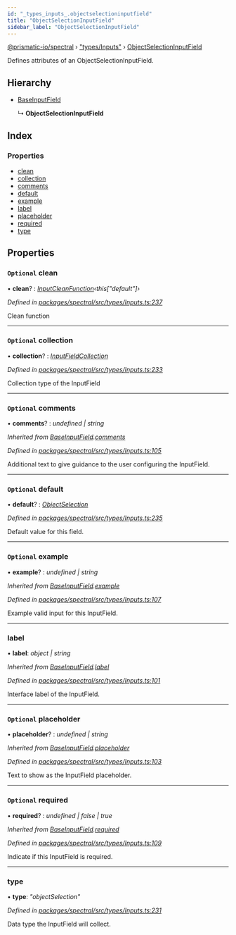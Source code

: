 ```yaml
---
id: "_types_inputs_.objectselectioninputfield"
title: "ObjectSelectionInputField"
sidebar_label: "ObjectSelectionInputField"
---
```


[@prismatic-io/spectral](../index.md) › ["types/Inputs"](../modules/_types_inputs_.md) › [ObjectSelectionInputField](_types_inputs_.objectselectioninputfield.md)

Defines attributes of an ObjectSelectionInputField.

## Hierarchy

* [BaseInputField](_types_inputs_.baseinputfield.md)

  ↳ **ObjectSelectionInputField**

## Index

### Properties

* [clean](_types_inputs_.objectselectioninputfield.md#optional-clean)
* [collection](_types_inputs_.objectselectioninputfield.md#optional-collection)
* [comments](_types_inputs_.objectselectioninputfield.md#optional-comments)
* [default](_types_inputs_.objectselectioninputfield.md#optional-default)
* [example](_types_inputs_.objectselectioninputfield.md#optional-example)
* [label](_types_inputs_.objectselectioninputfield.md#label)
* [placeholder](_types_inputs_.objectselectioninputfield.md#optional-placeholder)
* [required](_types_inputs_.objectselectioninputfield.md#optional-required)
* [type](_types_inputs_.objectselectioninputfield.md#type)

## Properties

### `Optional` clean

• **clean**? : *[InputCleanFunction](../modules/_types_inputs_.md#inputcleanfunction)‹this["default"]›*

*Defined in [packages/spectral/src/types/Inputs.ts:237](https://github.com/prismatic-io/spectral/blob/v7.6.2/packages/spectral/src/types/Inputs.ts#L237)*

Clean function

___

### `Optional` collection

• **collection**? : *[InputFieldCollection](../modules/_types_inputs_.md#inputfieldcollection)*

*Defined in [packages/spectral/src/types/Inputs.ts:233](https://github.com/prismatic-io/spectral/blob/v7.6.2/packages/spectral/src/types/Inputs.ts#L233)*

Collection type of the InputField

___

### `Optional` comments

• **comments**? : *undefined | string*

*Inherited from [BaseInputField](_types_inputs_.baseinputfield.md).[comments](_types_inputs_.baseinputfield.md#optional-comments)*

*Defined in [packages/spectral/src/types/Inputs.ts:105](https://github.com/prismatic-io/spectral/blob/v7.6.2/packages/spectral/src/types/Inputs.ts#L105)*

Additional text to give guidance to the user configuring the InputField.

___

### `Optional` default

• **default**? : *[ObjectSelection](../modules/_types_inputs_.md#objectselection)*

*Defined in [packages/spectral/src/types/Inputs.ts:235](https://github.com/prismatic-io/spectral/blob/v7.6.2/packages/spectral/src/types/Inputs.ts#L235)*

Default value for this field.

___

### `Optional` example

• **example**? : *undefined | string*

*Inherited from [BaseInputField](_types_inputs_.baseinputfield.md).[example](_types_inputs_.baseinputfield.md#optional-example)*

*Defined in [packages/spectral/src/types/Inputs.ts:107](https://github.com/prismatic-io/spectral/blob/v7.6.2/packages/spectral/src/types/Inputs.ts#L107)*

Example valid input for this InputField.

___

###  label

• **label**: *object | string*

*Inherited from [BaseInputField](_types_inputs_.baseinputfield.md).[label](_types_inputs_.baseinputfield.md#label)*

*Defined in [packages/spectral/src/types/Inputs.ts:101](https://github.com/prismatic-io/spectral/blob/v7.6.2/packages/spectral/src/types/Inputs.ts#L101)*

Interface label of the InputField.

___

### `Optional` placeholder

• **placeholder**? : *undefined | string*

*Inherited from [BaseInputField](_types_inputs_.baseinputfield.md).[placeholder](_types_inputs_.baseinputfield.md#optional-placeholder)*

*Defined in [packages/spectral/src/types/Inputs.ts:103](https://github.com/prismatic-io/spectral/blob/v7.6.2/packages/spectral/src/types/Inputs.ts#L103)*

Text to show as the InputField placeholder.

___

### `Optional` required

• **required**? : *undefined | false | true*

*Inherited from [BaseInputField](_types_inputs_.baseinputfield.md).[required](_types_inputs_.baseinputfield.md#optional-required)*

*Defined in [packages/spectral/src/types/Inputs.ts:109](https://github.com/prismatic-io/spectral/blob/v7.6.2/packages/spectral/src/types/Inputs.ts#L109)*

Indicate if this InputField is required.

___

###  type

• **type**: *"objectSelection"*

*Defined in [packages/spectral/src/types/Inputs.ts:231](https://github.com/prismatic-io/spectral/blob/v7.6.2/packages/spectral/src/types/Inputs.ts#L231)*

Data type the InputField will collect.
